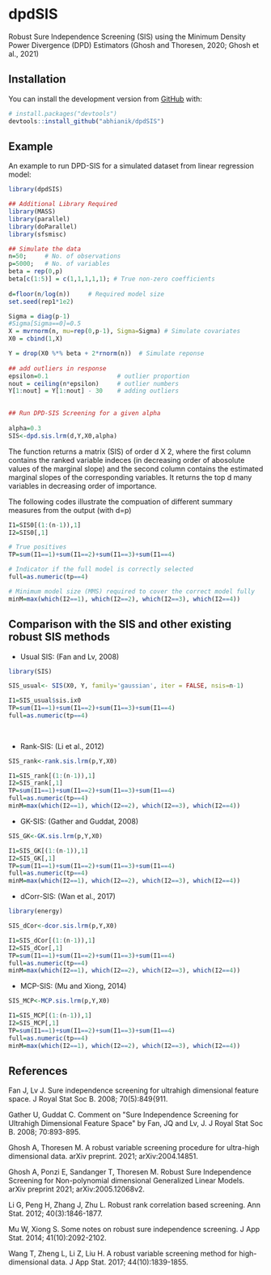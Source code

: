 # dpdSIS
Robust Sure Independence Screening (SIS) using the Minimum Density Power Divergence (DPD) Estimators 
(Ghosh and Thoresen, 2020; Ghosh et al., 2021)


<!-- badges: start -->

<!-- badges: end -->

## Installation

You can install the development version from [GitHub](https://github.com/) with:

``` r
# install.packages("devtools")
devtools::install_github("abhianik/dpdSIS")
```

## Example

An example to run DPD-SIS for a simulated dataset from linear regression model:


``` r
library(dpdSIS)

## Additional Library Required
library(MASS)
library(parallel)
library(doParallel)
library(sfsmisc)

## Simulate the data
n=50;     # No. of observations
p=5000;   # No. of variables
beta = rep(0,p)
beta[c(1:5)] = c(1,1,1,1,1); # True non-zero coefficients
  
d=floor(n/log(n))     # Required model size
set.seed(rep1*1e2)

Sigma = diag(p-1)
#Sigma[Sigma==0]=0.5
X = mvrnorm(n, mu=rep(0,p-1), Sigma=Sigma) # Simulate covariates
X0 = cbind(1,X)

Y = drop(X0 %*% beta + 2*rnorm(n))  # Simulate reponse
    
## add outliers in response
epsilon=0.1                   # outlier proportion
nout = ceiling(n*epsilon)     # outlier numbers
Y[1:nout] = Y[1:nout] - 30    # adding outliers

    
## Run DPD-SIS Screening for a given alpha 
  
alpha=0.3
SIS<-dpd.sis.lrm(d,Y,X0,alpha) 
```

The function returns a matrix (SIS) of order d X 2, where the first column contains the ranked variable indeces (in decreasing order of abosolute values of the marginal slope) 
and the second column contains the estimated marginal slopes of the corresponding variables. It returns the top d many variables in decreasing order of importance. 


The following codes illustrate the compuation of different summary measures from the output (with d=p)

``` r
I1=SIS0[(1:(n-1)),1]
I2=SIS0[,1]

# True positives
TP=sum(I1==1)+sum(I1==2)+sum(I1==3)+sum(I1==4)   

# Indicator if the full model is correctly selected
full=as.numeric(tp==4)                           

# Minimum model size (MMS) required to cover the correct model fully
minM=max(which(I2==1), which(I2==2), which(I2==3), which(I2==4))  
```

## Comparison with the SIS and other existing robust SIS methods

  - Usual SIS: (Fan and Lv, 2008)

<!-- end list -->

``` r
library(SIS)

SIS_usual<- SIS(X0, Y, family='gaussian', iter = FALSE, nsis=n-1)

I1=SIS_usual$sis.ix0
TP=sum(I1==1)+sum(I1==2)+sum(I1==3)+sum(I1==4)
full=as.numeric(tp==4)
    
    
```

  - Rank-SIS: (Li et al., 2012)

<!-- end list -->

``` r
SIS_rank<-rank.sis.lrm(p,Y,X0)

I1=SIS_rank[(1:(n-1)),1]
I2=SIS_rank[,1]
TP=sum(I1==1)+sum(I1==2)+sum(I1==3)+sum(I1==4)   
full=as.numeric(tp==4)                           
minM=max(which(I2==1), which(I2==2), which(I2==3), which(I2==4))  
```

  - GK-SIS: (Gather and Guddat, 2008)

<!-- end list -->

``` r
SIS_GK<-GK.sis.lrm(p,Y,X0)

I1=SIS_GK[(1:(n-1)),1]
I2=SIS_GK[,1]
TP=sum(I1==1)+sum(I1==2)+sum(I1==3)+sum(I1==4)   
full=as.numeric(tp==4)                           
minM=max(which(I2==1), which(I2==2), which(I2==3), which(I2==4))  
```

  - dCorr-SIS: (Wan et al., 2017)

<!-- end list -->

``` r
library(energy)

SIS_dCor<-dcor.sis.lrm(p,Y,X0)

I1=SIS_dCor[(1:(n-1)),1]
I2=SIS_dCor[,1]
TP=sum(I1==1)+sum(I1==2)+sum(I1==3)+sum(I1==4)   
full=as.numeric(tp==4)                           
minM=max(which(I2==1), which(I2==2), which(I2==3), which(I2==4))  
```

  - MCP-SIS: (Mu and Xiong, 2014)

<!-- end list -->

``` r
SIS_MCP<-MCP.sis.lrm(p,Y,X0)

I1=SIS_MCP[(1:(n-1)),1]
I2=SIS_MCP[,1]
TP=sum(I1==1)+sum(I1==2)+sum(I1==3)+sum(I1==4)   
full=as.numeric(tp==4)                           
minM=max(which(I2==1), which(I2==2), which(I2==3), which(I2==4))  
```


## References 

Fan J, Lv J. Sure independence screening for ultrahigh dimensional feature space. J Royal Stat Soc B. 2008; 70(5):849{911.

Gather U, Guddat C. Comment on "Sure Independence Screening for Ultrahigh Dimensional Feature Space" by Fan, JQ and Lv, J. J Royal Stat Soc B. 2008; 70:893-895.

Ghosh A, Thoresen M. A robust variable screening procedure for ultra-high dimensional data. arXiv preprint. 2021; arXiv:2004.14851.

Ghosh A, Ponzi E, Sandanger T,  Thoresen M. Robust Sure Independence Screening for Non-polynomial dimensional Generalized Linear Models. arXiv preprint 2021; arXiv:2005.12068v2.

Li G, Peng H, Zhang J, Zhu L. Robust rank correlation based screening. Ann Stat. 2012; 40(3):1846-1877.

Mu W, Xiong S. Some notes on robust sure independence screening. J App Stat. 2014; 41(10):2092-2102.

Wang T, Zheng L, Li Z, Liu H. A robust variable screening method for high-dimensional data. J App Stat. 2017; 44(10):1839-1855.
